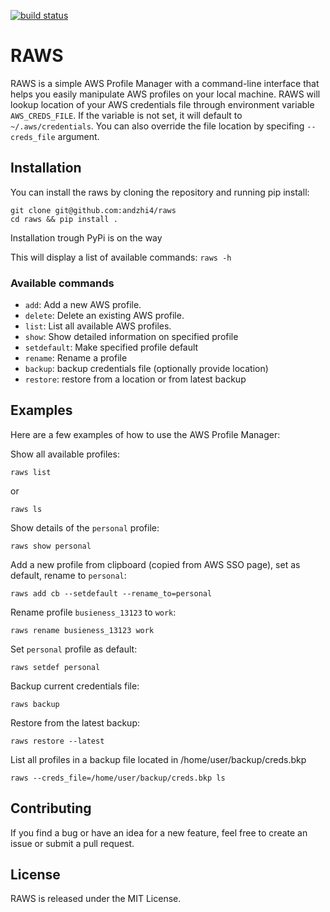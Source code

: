 [![build status](https://github.com/andzhi4/raws/actions/workflows/matrix-test.yml/badge.svg)](https://github.com/andzhi4/raws/actions/workflows/matrix-test.yml)
# RAWS

RAWS is a simple AWS Profile Manager with a command-line interface that helps you easily manipulate AWS profiles on your local machine.
RAWS will lookup location of your AWS credentials file through environment variable `AWS_CREDS_FILE`. If the variable is not set, it will default to `~/.aws/credentials`. You can also override the file location by specifing `--creds_file` argument.

## Installation

You can install the raws by cloning the repository and running pip install:
```shell
git clone git@github.com:andzhi4/raws
cd raws && pip install .
```

Installation trough PyPi is on the way

This will display a list of available commands:
`raws -h`

### Available commands

* `add`: Add a new AWS profile.
* `delete`: Delete an existing AWS profile.
* `list`: List all available AWS profiles.
* `show`: Show detailed information on specified profile
* `setdefault`: Make specified profile default
* `rename`: Rename a profile
* `backup`: backup credentials file (optionally provide location)
* `restore`: restore from a location or from latest backup

## Examples

Here are a few examples of how to use the AWS Profile Manager:

Show all available profiles:
```shell
raws list 
```
or
```shell
raws ls
```

Show details of the `personal` profile:
```shell
raws show personal
```

Add a new profile from clipboard (copied from AWS SSO page), set as default, rename to `personal`:
```shell
raws add cb --setdefault --rename_to=personal
```

Rename profile `busieness_13123` to `work`:
```shell
raws rename busieness_13123 work
```

Set `personal` profile as default:
```shell
raws setdef personal
```

Backup current credentials file:
```shell
raws backup
```

Restore from the latest backup:
```shell
raws restore --latest
```

List all profiles in a backup file located in /home/user/backup/creds.bkp
```shell
raws --creds_file=/home/user/backup/creds.bkp ls
```

## Contributing

If you find a bug or have an idea for a new feature, feel free to create an issue or submit a pull request.

## License

RAWS is released under the MIT License.





